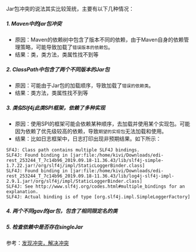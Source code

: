 Jar包冲突的说法其实比较笼统，主要有以下几种情况：
##### 1. Maven中的jar包冲突
* 原因：Maven的依赖树中包含了版本不同的依赖，由于Maven自身的依赖管理策略，可能导致加载了`错误版本的依赖包`。
* 结果：类，类方法，类属性找不到等
##### 2. ClassPath中包含了两个不同版本的Jar包
* 原因：可能由于Jar包的加载顺序，导致加载了`错误的依赖类`。
* 结果：类方法，类属性找不到等
##### 3. 类似Slf4j此类SPI框架，依赖了多种实现
* 原因：使用SPI的框架可能会依赖某种顺序，去加载并使用某个实现包。可能因为依赖了优先级较高的依赖，导致`期望的实现包`无法加载和使用。
* 结果：比如日志框架中，日志打印出现非预期结果。如下所示：
```
SF4J: Class path contains multiple SLF4J bindings.                                                                                                                                                        
SLF4J: Found binding in [jar:file:/home/kivi/Downloads/edi-rest_253244_T_7c14b96_2019.09.18-11.36.43/lib/slf4j-simple-1.7.22.jar!/org/slf4j/impl/StaticLoggerBinder.class]
SLF4J: Found binding in [jar:file:/home/kivi/Downloads/edi-rest_253244_T_7c14b96_2019.09.18-11.36.43/lib/log4j-slf4j-impl-2.9.1.jar!/org/slf4j/impl/StaticLoggerBinder.class]
SLF4J: See http://www.slf4j.org/codes.html#multiple_bindings for an explanation.
SLF4J: Actual binding is of type [org.slf4j.impl.SimpleLoggerFactory]
```
##### 4. 两个不同gav的jar包，包含了相同限定名的类
##### 5. 检查依赖中是否存在singleJar
参考：[发现冲突，解决冲突](../0.TroubleShooting/1.观察日志/6.发现冲突，解决冲突.md)